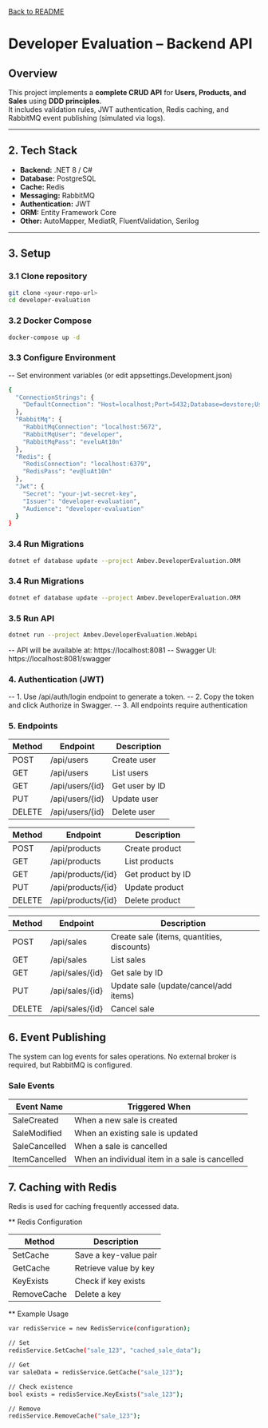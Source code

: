 [Back to README](../README.md)

# Developer Evaluation – Backend API

## Overview

This project implements a **complete CRUD API** for **Users, Products, and Sales** using **DDD principles**.  
It includes validation rules, JWT authentication, Redis caching, and RabbitMQ event publishing (simulated via logs).

---

## 2. Tech Stack

- **Backend:** .NET 8 / C#  
- **Database:** PostgreSQL  
- **Cache:** Redis  
- **Messaging:** RabbitMQ  
- **Authentication:** JWT  
- **ORM:** Entity Framework Core  
- **Other:** AutoMapper, MediatR, FluentValidation, Serilog  

---


## 3. Setup

### 3.1 Clone repository

```bash
git clone <your-repo-url>
cd developer-evaluation
```

### 3.2 Docker Compose

```bash
docker-compose up -d
```

### 3.3 Configure Environment

-- Set environment variables (or edit appsettings.Development.json)

```bash
{
  "ConnectionStrings": {
    "DefaultConnection": "Host=localhost;Port=5432;Database=devstore;Username=postgres;Password=postgres"
  },
  "RabbitMq": {
    "RabbitMqConnection": "localhost:5672",
    "RabbitMqUser": "developer",
    "RabbitMqPass": "eveluAt10n"
  },
  "Redis": {
    "RedisConnection": "localhost:6379",
    "RedisPass": "ev@luAt10n"
  },
  "Jwt": {
    "Secret": "your-jwt-secret-key",
    "Issuer": "developer-evaluation",
    "Audience": "developer-evaluation"
  }
}
```

### 3.4 Run Migrations

```bash
dotnet ef database update --project Ambev.DeveloperEvaluation.ORM
```

### 3.4 Run Migrations

```bash
dotnet ef database update --project Ambev.DeveloperEvaluation.ORM
```

### 3.5 Run API

```bash
dotnet run --project Ambev.DeveloperEvaluation.WebApi
```

-- API will be available at: https://localhost:8081
-- Swagger UI: https://localhost:8081/swagger

### 4. Authentication (JWT)

-- 1. Use /api/auth/login endpoint to generate a token.
-- 2. Copy the token and click Authorize in Swagger.
-- 3. All endpoints require authentication

### 5. Endpoints

| Method | Endpoint        | Description    |
| ------ | --------------- | -------------- |
| POST   | /api/users      | Create user    |
| GET    | /api/users      | List users     |
| GET    | /api/users/{id} | Get user by ID |
| PUT    | /api/users/{id} | Update user    |
| DELETE | /api/users/{id} | Delete user    |


| Method | Endpoint           | Description       |
| ------ | ------------------ | ----------------- |
| POST   | /api/products      | Create product    |
| GET    | /api/products      | List products     |
| GET    | /api/products/{id} | Get product by ID |
| PUT    | /api/products/{id} | Update product    |
| DELETE | /api/products/{id} | Delete product    |


| Method | Endpoint        | Description                                |
| ------ | --------------- | ------------------------------------------ |
| POST   | /api/sales      | Create sale (items, quantities, discounts) |
| GET    | /api/sales      | List sales                                 |
| GET    | /api/sales/{id} | Get sale by ID                             |
| PUT    | /api/sales/{id} | Update sale (update/cancel/add items)      |
| DELETE | /api/sales/{id} | Cancel sale                                |


## 6. Event Publishing

The system can log events for sales operations. No external broker is required, but RabbitMQ is configured.

### Sale Events

| Event Name        | Triggered When                                    |
|------------------|--------------------------------------------------|
| SaleCreated       | When a new sale is created                       |
| SaleModified      | When an existing sale is updated                 |
| SaleCancelled     | When a sale is cancelled                         |
| ItemCancelled     | When an individual item in a sale is cancelled  |


## 7. Caching with Redis

Redis is used for caching frequently accessed data.

** Redis Configuration

| Method      | Description           |
| ----------- | --------------------- |
| SetCache    | Save a key-value pair |
| GetCache    | Retrieve value by key |
| KeyExists   | Check if key exists   |
| RemoveCache | Delete a key          |

** Example Usage

```bash
var redisService = new RedisService(configuration);

// Set
redisService.SetCache("sale_123", "cached_sale_data");

// Get
var saleData = redisService.GetCache("sale_123");

// Check existence
bool exists = redisService.KeyExists("sale_123");

// Remove
redisService.RemoveCache("sale_123");
```

